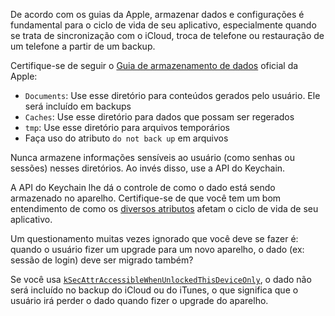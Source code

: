 De acordo com os guias da Apple, armazenar dados e configurações é fundamental para o ciclo de vida de seu aplicativo, especialmente quando se trata de sincronização com o iCloud, troca de telefone ou restauração de um telefone a partir de um backup.

Certifique-se de seguir o [Guia de armazenamento de dados](https://developer.apple.com/documentation/foundation/optimizing_your_app_s_data_for_icloud_backup) oficial da Apple:

- `Documents`: Use esse diretório para conteúdos gerados pelo usuário. Ele será incluído em backups
- `Caches`: Use esse diretório para dados que possam ser regerados
- `tmp`: Use esse diretório para arquivos temporários
- Faça uso do atributo `do not back up` em arquivos

Nunca armazene informações sensíveis ao usuário (como senhas ou sessões) nesses diretórios. Ao invés disso, use a API do Keychain.

A API do Keychain lhe dá o controle de como o dado está sendo armazenado no aparelho. Certifique-se de que você tem um bom entendimento de como os [diversos atributos](https://developer.apple.com/documentation/security/keychain_services/keychain_items/item_attribute_keys_and_values) afetam o ciclo de vida de seu aplicativo.

Um questionamento muitas vezes ignorado que você deve se fazer é: quando o usuário fizer um upgrade para um novo aparelho, o dado (ex: sessão de login) deve ser migrado também?

Se você usa [`kSecAttrAccessibleWhenUnlockedThisDeviceOnly`](https://developer.apple.com/documentation/security/ksecattraccessiblewhenunlockedthisdeviceonly), o dado não será incluído no backup do iCloud ou do iTunes, o que significa que o usuário irá perder o dado quando fizer o upgrade do aparelho.
